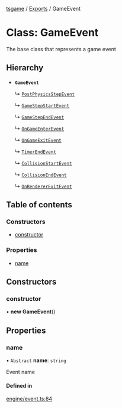 [tsgame](../README.md) / [Exports](../modules.md) / GameEvent

# Class: GameEvent

The base class that represents a game event

## Hierarchy

- **`GameEvent`**

  ↳ [`PostPhysicsStepEvent`](PostPhysicsStepEvent.md)

  ↳ [`GameStepStartEvent`](GameStepStartEvent.md)

  ↳ [`GameStepEndEvent`](GameStepEndEvent.md)

  ↳ [`OnGameEnterEvent`](OnGameEnterEvent.md)

  ↳ [`OnGameExitEvent`](OnGameExitEvent.md)

  ↳ [`TimerEndEvent`](TimerEndEvent.md)

  ↳ [`CollisionStartEvent`](CollisionStartEvent.md)

  ↳ [`CollisionEndEvent`](CollisionEndEvent.md)

  ↳ [`OnRendererExitEvent`](OnRendererExitEvent.md)

## Table of contents

### Constructors

- [constructor](GameEvent.md#constructor)

### Properties

- [name](GameEvent.md#name)

## Constructors

### constructor

• **new GameEvent**()

## Properties

### name

• `Abstract` **name**: `string`

Event name

#### Defined in

[engine/event.ts:84](https://github.com/ashleycheung/tsgame/blob/0573a5b/src/engine/event.ts#L84)
